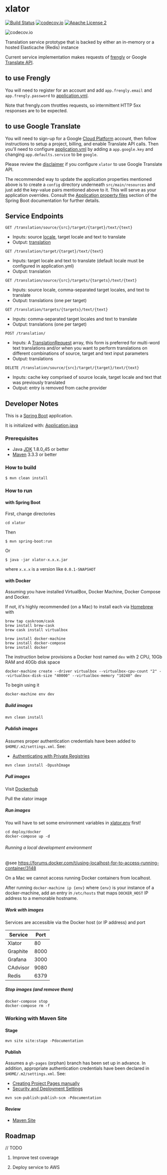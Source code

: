 # xlator
[![Build Status](https://travis-ci.org/fastnsilver/xlator.svg)](https://travis-ci.org/fastnsilver/xlator)
[![codecov.io](https://codecov.io/github/fastnsilver/xlator/coverage.svg?branch=master)](https://codecov.io/github/fastnsilver/xlator?branch=master)
[![Apache License 2](https://img.shields.io/badge/license-ASF2-blue.svg)](https://www.apache.org/licenses/LICENSE-2.0.txt)

![codecov.io](https://codecov.io/github/fastnsilver/xlator/branch.svg?branch=master)


Translation service prototype that is backed by either an in-memory or a hosted Elasticache (Redis) instance

Current service implementation makes requests of [frengly](http://frengly.com) or Google [Translate API](https://cloud.google.com/translate/v2/using_rest#Translate).

## to use Frengly 
You will need to register for an account and add `app.frengly.email` and `app.frengly.password` to [application.yml](https://raw.githubusercontent.com/fastnsilver/xlator/master/src/main/resources/application.yml).

Note that frengly.com throttles requests, so intermittent HTTP 5xx responses are to be expected.

## to use Google Translate
You will need to sign-up for a Google [Cloud Platform](https://cloud.google.com/) account, then follow instructions to setup a project, billing, and enable Translate API calls.
Then you'll need to configure [application.yml](https://raw.githubusercontent.com/fastnsilver/xlator/master/src/main/resources/application.yml) by adding a `app.google.key` and changing `app.defaults.service` to be `google`.

Please review the [disclaimer](https://cloud.google.com/translate/v2/attribution#disclaimer) if you configure `xlator` to use Google Translate API.


The recommended way to update the application properties mentioned above is to create a `config` directory underneath `src/main/resources` and just add the key-value pairs mentioned above to it. This will serve as your application overrides.  Consult the [Application property files](http://docs.spring.io/spring-boot/docs/current/reference/html/boot-features-external-config.html#boot-features-external-config-application-property-files) section of the Spring Boot documentation for further details.

## Service Endpoints

`GET /translation/source/{src}/target/{target}/text/{text}`

* Inputs: source [locale](https://docs.oracle.com/javase/8/docs/api/java/util/Locale.html), target locale and text to translate
* Output: [translation](https://github.com/fastnsilver/xlator/blob/master/src/main/java/com/fns/xlator/model/Translation.java)

`GET /translation/target/{target}/text/{text}` 

* Inputs: target locale and text to translate (default locale must be configured in application.yml)
* Output: translation

`GET /translation/source/{src}/targets/{targets}/text/{text}`

* Inputs: source locale, comma-separated target locales, and text to translate
* Output: translations (one per target)

`GET /translation/targets/{targets}/text/{text}`

* Inputs: comma-separated target locales and text to translate
* Output: translations (one per target)

`POST /translation/`

* Inputs: A [TranslationRequest](https://github.com/fastnsilver/xlator/blob/master/src/main/java/com/fns/xlator/TranslationRequest.java) array, this form is preferred for multi-word text translations and/or when you want to perform translations on different combinations of source, target and text input parameters
* Output: translations

`DELETE /translation/source/{src}/target/{target}/text/{text}`

* Inputs: cache key comprised of source locale, target locale and text that was previously translated
* Output: entry is removed from cache provider


## Developer Notes

This is a [Spring Boot](http://projects.spring.io/spring-boot/) application.  

It is initialized with: [Application.java](https://github.com/fastnsilver/xlator/blob/master/src/main/java/com/fns/xlator/Application.java)


### Prerequisites

* Java [JDK](http://www.oracle.com/technetwork/java/javase/downloads/jdk8-downloads-2133151.html) 1.8.0_45 or better
* [Maven](https://maven.apache.org/download.cgi) 3.3.3 or better


### How to build

```
$ mvn clean install
```


### How to run

#### with Spring Boot


First, change directories

```
cd xlator
```

Then

```
$ mvn spring-boot:run
```

Or 



```
$ java -jar xlator-x.x.x.jar
```

where `x.x.x` is a version like `0.0.1-SNAPSHOT`


#### with Docker

Assuming you have installed VirtualBox, Docker Machine, Docker Compose and Docker.

If not, it's highly recommended (on a Mac) to install each via [Homebrew](http://brew.sh/) with

```
brew tap caskroom/cask
brew install brew-cask
brew cask install virtualbox

brew install docker-machine
brew install docker-compose
brew install docker
```

The instruction below provisions a Docker host named `dev` with 2 CPU, 10Gb RAM and 40Gb disk space

```
docker-machine create --driver virtualbox --virtualbox-cpu-count "2" --virtualbox-disk-size "40000" --virtualbox-memory "10240" dev
```

To begin using it

```
docker-machine env dev
```


##### Build images

```
mvn clean install
```


##### Publish images

Assumes proper authentication credentials have been added to `$HOME/.m2/settings.xml`. See:

* [Authenticating with Private Registries](https://github.com/spotify/docker-maven-plugin#authenticating-with-private-registries)

```
mvn clean install -DpushImage
```


##### Pull images

Visit [Dockerhub](https://hub.docker.com/u/fastnsilver/)

Pull the xlator image


##### Run images

You will have to set some environment variables in [xlator.env](https://github.com/fastnsilver/xlator/blob/master/deploy/docker/xlator.env) first!

```
cd deploy/docker
docker-compose up -d
```

###### Running a local development environment

@see https://forums.docker.com/t/using-localhost-for-to-access-running-container/3148

On a Mac we cannot access running Docker containers from localhost.

After running `docker-machine ip {env}` where `{env}` is your instance of a docker-machine, add an entry in `/etc/hosts` that maps `DOCKER_HOST` IP address to a memorable hostname.


##### Work with images

Services are accessible via the Docker host (or IP address) and port 

Service           |  Port
------------------|-------
Xlator            | 80
Graphite          | 8000
Grafana           | 3000
CAdvisor          | 9080
Redis             | 6379


##### Stop images (and remove them)

```
docker-compose stop
docker-compose rm -f
```


### Working with Maven Site 

#### Stage

```
mvn site site:stage -Pdocumentation
```

#### Publish

Assumes a `gh-pages` (orphan) branch has been set up in advance.  In addition, appropriate authentication credentials have been declared in `$HOME/.m2/settings.xml`. See:

* [Creating Project Pages manually](https://help.github.com/articles/creating-project-pages-manually/)
* [Security and Deployment Settings](http://maven.apache.org/guides/mini/guide-deployment-security-settings.html)

```
mvn scm-publish:publish-scm -Pdocumentation
```

#### Review

* [Maven Site](http://fastnsilver.github.io/xlator/)


## Roadmap

// TODO

1) Improve test coverage

2) Deploy service to AWS

